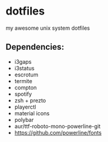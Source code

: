 # dotfiles
my awesome unix system dotfiles

## Dependencies:

* i3gaps
* i3status
* escrotum
* termite
* compton
* spotify
* zsh + prezto
* playerctl
* material icons
* polybar
* aur/ttf-roboto-mono-powerline-git
* https://github.com/powerline/fonts
